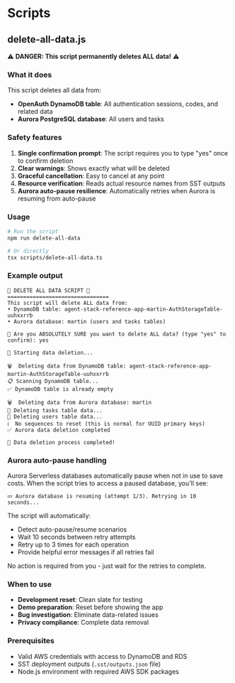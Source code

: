 # Scripts

## delete-all-data.js

⚠️ **DANGER: This script permanently deletes ALL data!** ⚠️

### What it does

This script deletes all data from:
- **OpenAuth DynamoDB table**: All authentication sessions, codes, and related data
- **Aurora PostgreSQL database**: All users and tasks

### Safety features

1. **Single confirmation prompt**: The script requires you to type "yes" once to confirm deletion
2. **Clear warnings**: Shows exactly what will be deleted
3. **Graceful cancellation**: Easy to cancel at any point
4. **Resource verification**: Reads actual resource names from SST outputs
5. **Aurora auto-pause resilience**: Automatically retries when Aurora is resuming from auto-pause

### Usage

```bash
# Run the script
npm run delete-all-data

# Or directly
tsx scripts/delete-all-data.ts
```

### Example output

```
🚨 DELETE ALL DATA SCRIPT 🚨
================================
This script will delete ALL data from:
• DynamoDB table: agent-stack-reference-app-martin-AuthStorageTable-uuhxxrrb
• Aurora database: martin (users and tasks tables)

🛑 Are you ABSOLUTELY SURE you want to delete ALL data? (type "yes" to confirm): yes

🚀 Starting data deletion...

🗑️  Deleting data from DynamoDB table: agent-stack-reference-app-martin-AuthStorageTable-uuhxxrrb
📋 Scanning DynamoDB table...
✅ DynamoDB table is already empty

🗑️  Deleting data from Aurora database: martin
🔄 Deleting tasks table data...
🔄 Deleting users table data...
ℹ️  No sequences to reset (this is normal for UUID primary keys)
✅ Aurora data deletion completed

🎉 Data deletion process completed!
```

### Aurora auto-pause handling

Aurora Serverless databases automatically pause when not in use to save costs. When the script tries to access a paused database, you'll see:

```
💤 Aurora database is resuming (attempt 1/3). Retrying in 10 seconds...
```

The script will automatically:
- Detect auto-pause/resume scenarios
- Wait 10 seconds between retry attempts  
- Retry up to 3 times for each operation
- Provide helpful error messages if all retries fail

No action is required from you - just wait for the retries to complete.

### When to use

- **Development reset**: Clean slate for testing
- **Demo preparation**: Reset before showing the app
- **Bug investigation**: Eliminate data-related issues
- **Privacy compliance**: Complete data removal

### Prerequisites

- Valid AWS credentials with access to DynamoDB and RDS
- SST deployment outputs (`.sst/outputs.json` file)
- Node.js environment with required AWS SDK packages